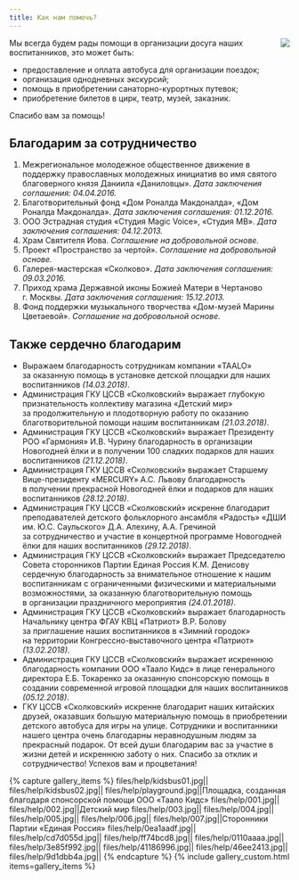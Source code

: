 ```yaml
---
title: Как нам помочь?
---
```


<a href="http://www.ya-roditel.ru/" target="_blank"><img src="{{site.baseurl}}/files/teasers/objavlenie-banner.gif" style="float:right;margin-left:20px;"></a>

Мы&nbsp;всегда будем рады помощи в&nbsp;организации досуга наших воспитанников, это может быть:

* предоставление и&nbsp;оплата автобуса для организации поездок;
* организация однодневных экскурсий;
* помощь в&nbsp;приобретении санаторно-курортных путевок;
* приобретение билетов в&nbsp;цирк, театр, музей, заказник. 

Спасибо вам за помощь!


## Благодарим за сотрудничество

1. Межрегиональное молодежное общественное движение в поддержку православных молодежных инициатив во имя святого
благоверного князя Даниила «Даниловцы». _Дата заключения соглашения: 04.04.2016._
2. Благотворительный фонд «Дом Роналда Макдоналда», «Дом Роналда Макдоналда». _Дата заключения соглашения: 01.12.2016._
3. ООО Эстрадная студия «Студия Magic Voice», «Студия МВ». _Дата заключения соглашения: 04.12.2013._
4. Храм Святителя Иова. _Соглашение на добровольной основе._
5. Проект «Пространство за чертой». _Соглашение на добровольной основе._
6. Галерея-мастерская «Сколково». _Дата заключения соглашения: 09.03.2016._
7. Приход храма Державной иконы Божией Матери в Чертаново г. Москвы. _Дата заключения соглашения: 15.12.2013._
8. Фонд поддержки музыкального творчества «Дом-музей Марины Цветаевой». _Соглашение на добровольной основе._


## Также сердечно благодарим

* Выражаем благодарность сотрудникам компании «TAALO» за оказанную помощь в установке детской площадки для наших
воспитанников _(14.03.2018)_.
* Администрация ГКУ ЦССВ «Сколковский» выражает глубокую признательность коллективу магазина «Детский мир»
за продолжительную и плодотворную работу по оказанию благотворительной помощи нашим воспитанникам _(21.03.2018)_.
* Администрация ГКУ ЦССВ «Сколковский» выражает Президенту РОО «Гармония» И.В. Чурину благодарность в организации
Новогодней ёлки и в получении 100 сладких подарков для наших воспитанников _(21.12.2018)_.
* Администрация ГКУ ЦССВ «Сколковский» выражает Старшему Вице-президенту «MERCURY» А.С. Львову благодарность
в получении прекрасной Новогодней ёлки и подарков для наших воспитанников _(28.12.2018)_.
* Администрация ГКУ ЦССВ «Сколковский» искренне благодарит преподавателей детского фольклорного ансамбля «Радость»
«ДШИ им. Ю.С. Саульского» Д.А. Алехину, А.А. Гречиной за сотрудничество и участие в концертной программе Новогодней ёлки
для наших воспитанников _(29.12.2018)_.
* Администрация ГКУ ЦССВ «Сколковский» выражает Председателю Совета сторонников Партии Единая Россия К.М. Денисову
сердечную благодарность за внимательное отношение к нашим воспитанникам с ограниченными физическими и материальными
возможностями, за оказанную благотворительную помощь в организации праздничного мероприятия _(24.01.2018)_.
* Администрация ГКУ ЦССВ «Сколковский» выражает благодарность Начальнику центра ФГАУ КВЦ «Патриот» В.Р. Болову
за приглашение наших воспитанников в «Зимний городок» на территории Конгрессно-выставочного центра «Патриот»
_(13.02.2018)_.
* Администрация ГКУ ЦССВ «Сколковский» выражает искреннюю благодарность компании ООО «Таало Кидс» в лице
  генерального директора Е.Б. Токаренко за оказанную спонсорскую помощь в создании современной игровой площадки
  для наших воспитанников _(05.12.2018)_.
* ГКУ ЦССВ «Сколковский» искренне благодарит наших китайских друзей, оказавших большую материальную помощь
  в приобретении детского автобуса для игры на улице. Сотрудники и воспитанники нашего центра очень благодарны
  неравнодушным людям за прекрасный подарок. От всей души благодарим вас за участие в жизни детей и искреннюю заботу
  о них. Спасибо за отклик и сотрудничество! Успехов вам и процветания!

{% capture gallery_items %}
    files/help/kidsbus01.jpg||
    files/help/kidsbus02.jpg||
    files/help/playground.jpg||Площадка, созданная благодаря спонсорской помощи ООО «Таало Кидс»
    files/help/001.jpg||
    files/help/002.jpg||Детский мир
    files/help/003.jpg||
    files/help/004.jpg||
    files/help/005.jpg||
    files/help/006.jpg||
    files/help/007.jpg||Сторонники Партии «Единая Россия»
    files/help/0ea1aadf.jpg||
    files/help/cd7d055d.jpg||
    files/help/ff74bcd8.jpg||
    files/help/0110aaaa.jpg||
    files/help/3e85f992.jpg||
    files/help/41186996.jpg||
    files/help/46ee2413.jpg||
    files/help/9d1dbb4a.jpg||
{% endcapture %}
{% include gallery_custom.html items=gallery_items %}
